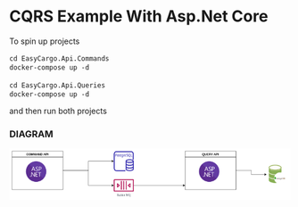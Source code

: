 # CQRS Example With Asp.Net Core
To spin up projects  
```
cd EasyCargo.Api.Commands  
docker-compose up -d

cd EasyCargo.Api.Queries
docker-compose up -d

```
and then run both projects

### DIAGRAM  



![Diagram](screenshots/cqrs_not_transparent.png)